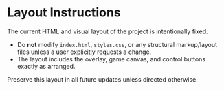 # Layout Instructions

The current HTML and visual layout of the project is intentionally fixed.

- Do **not** modify `index.html`, `styles.css`, or any structural markup/layout files unless a user explicitly requests a change.
- The layout includes the overlay, game canvas, and control buttons exactly as arranged.

Preserve this layout in all future updates unless directed otherwise.
